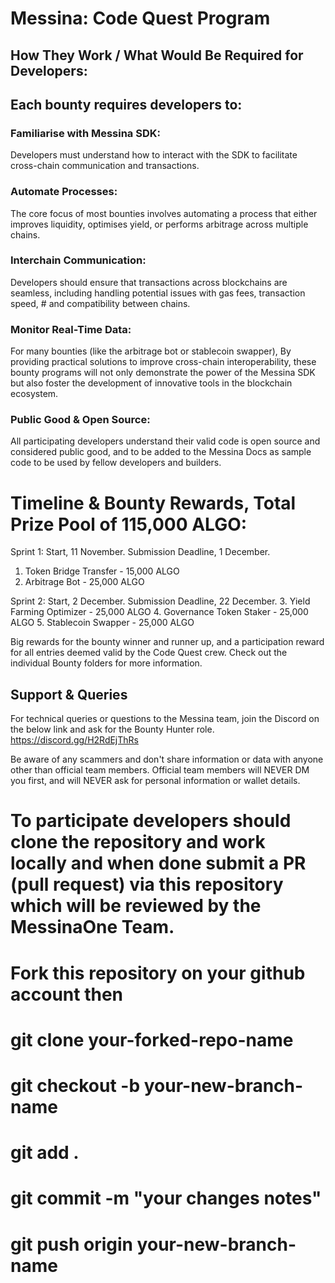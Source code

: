 # Messina: Code Quest Program

## How They Work / What Would Be Required for Developers:
## Each bounty requires developers to:
### Familiarise with Messina SDK: 
Developers must understand how to interact with the SDK to facilitate cross-chain communication and transactions.
### Automate Processes: 
The core focus of most bounties involves automating a process that either improves liquidity, optimises yield, or performs arbitrage across multiple chains.
### Interchain Communication: 
Developers should ensure that transactions across blockchains are seamless, including handling potential issues with gas fees, transaction speed, # and compatibility between chains.
### Monitor Real-Time Data: 
For many bounties (like the arbitrage bot or stablecoin swapper), By providing practical solutions to improve cross-chain interoperability, these bounty programs will not only demonstrate the power of the Messina SDK but also foster the development of innovative tools in the blockchain ecosystem.
### Public Good & Open Source:
All participating developers understand their valid code is open source and considered public good, and to be added to the Messina Docs as sample code to be used by fellow developers and builders.

# Timeline & Bounty Rewards, Total Prize Pool of 115,000 ALGO: 

Sprint 1: Start, 11 November. Submission Deadline, 1 December.
1. Token Bridge Transfer - 15,000 ALGO
2. Arbitrage Bot - 25,000 ALGO

Sprint 2: Start, 2 December. Submission Deadline, 22 December.
3. Yield Farming Optimizer - 25,000 ALGO
4. Governance Token Staker - 25,000 ALGO
5. Stablecoin Swapper - 25,000 ALGO

Big rewards for the bounty winner and runner up, and a participation reward for all entries deemed valid by the Code Quest crew.
Check out the individual Bounty folders for more information.

## Support & Queries
For technical queries or questions to the Messina team, join the Discord on the below link and ask for the Bounty Hunter role.
https://discord.gg/H2RdEjThRs

Be aware of any scammers and don't share information or data with anyone other than official team members.
Official team members will NEVER DM you first, and will NEVER ask for personal information or wallet details.

# To participate developers should clone the repository and work locally and when done submit a PR (pull request) via this repository which will be reviewed by the MessinaOne Team.
# Fork this repository on your github account then 
# git clone your-forked-repo-name
# git checkout -b your-new-branch-name
# git add .
# git commit -m "your changes notes"
# git push origin your-new-branch-name




